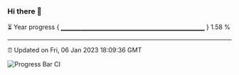### Hi there 👋

⏳ Year progress { ▁▁▁▁▁▁▁▁▁▁▁▁▁▁▁▁▁▁▁▁▁▁▁▁▁▁▁▁▁▁ } 1.58 %

---

⏰ Updated on Fri, 06 Jan 2023 18:09:36 GMT

![Progress Bar CI](https://github.com/Shyam-Makwana/GitHub-Actions-Demo/workflows/Progress%20Bar%20CI/badge.svg)
